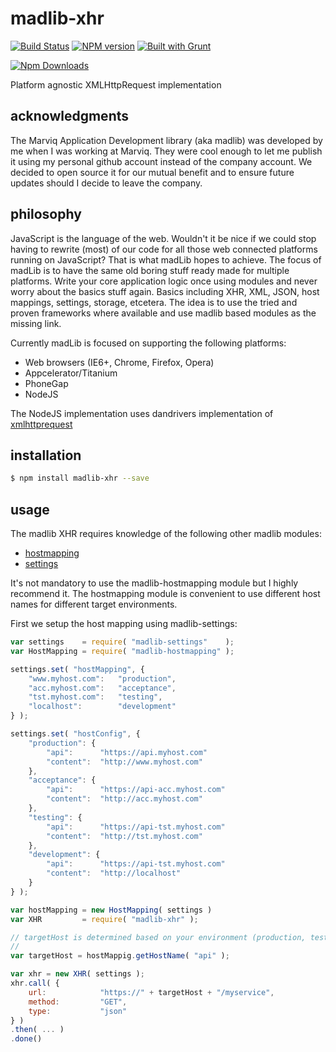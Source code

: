# madlib-xhr
[![Build Status](https://travis-ci.org/Qwerios/madlib-xhr.svg?branch=master)](https://travis-ci.org/Qwerios/madlib-xhr)  [![NPM version](https://badge.fury.io/js/madlib-xhr.png)](http://badge.fury.io/js/madlib-xhr) [![Built with Grunt](https://cdn.gruntjs.com/builtwith.png)](http://gruntjs.com/)

[![Npm Downloads](https://nodei.co/npm/madlib-xhr.png?downloads=true&stars=true)](https://nodei.co/npm/madlib-xhr.png?downloads=true&stars=true)

Platform agnostic XMLHttpRequest implementation


## acknowledgments
The Marviq Application Development library (aka madlib) was developed by me when I was working at Marviq. They were cool enough to let me publish it using my personal github account instead of the company account. We decided to open source it for our mutual benefit and to ensure future updates should I decide to leave the company.


## philosophy
JavaScript is the language of the web. Wouldn't it be nice if we could stop having to rewrite (most) of our code for all those web connected platforms running on JavaScript? That is what madLib hopes to achieve. The focus of madLib is to have the same old boring stuff ready made for multiple platforms. Write your core application logic once using modules and never worry about the basics stuff again. Basics including XHR, XML, JSON, host mappings, settings, storage, etcetera. The idea is to use the tried and proven frameworks where available and use madlib based modules as the missing link.

Currently madLib is focused on supporting the following platforms:

* Web browsers (IE6+, Chrome, Firefox, Opera)
* Appcelerator/Titanium
* PhoneGap
* NodeJS

The NodeJS implementation uses dandrivers implementation of [xmlhttprequest](https://github.com/driverdan/node-XMLHttpRequest)


## installation
```bash
$ npm install madlib-xhr --save
```

## usage
The madlib XHR requires knowledge of the following other madlib modules:
* [hostmapping](https://github.com/Qwerios/madlib-hostmapping)
* [settings](https://github.com/Qwerios/madlib-settings)

It's not mandatory to use the madlib-hostmapping module but I highly recommend it.
The hostmapping module is convenient to use different host names for different target environments.

First we setup the host mapping using madlib-settings:

```javascript
var settings    = require( "madlib-settings"    );
var HostMapping = require( "madlib-hostmapping" );

settings.set( "hostMapping", {
    "www.myhost.com":   "production",
    "acc.myhost.com":   "acceptance",
    "tst.myhost.com":   "testing",
    "localhost":        "development"
} );

settings.set( "hostConfig", {
    "production": {
        "api":      "https://api.myhost.com"
        "content":  "http://www.myhost.com"
    },
    "acceptance": {
        "api":      "https://api-acc.myhost.com"
        "content":  "http://acc.myhost.com"
    },
    "testing": {
        "api":      "https://api-tst.myhost.com"
        "content":  "http://tst.myhost.com"
    },
    "development": {
        "api":      "https://api-tst.myhost.com"
        "content":  "http://localhost"
    }
} );

var hostMapping = new HostMapping( settings )
var XHR         = require( "madlib-xhr" );

// targetHost is determined based on your environment (production, testing, etc)
//
var targetHost = hostMappig.getHostName( "api" );

var xhr = new XHR( settings );
xhr.call( {
    url:            "https://" + targetHost + "/myservice",
    method:         "GET",
    type:           "json"
} )
.then( ... )
.done()
```